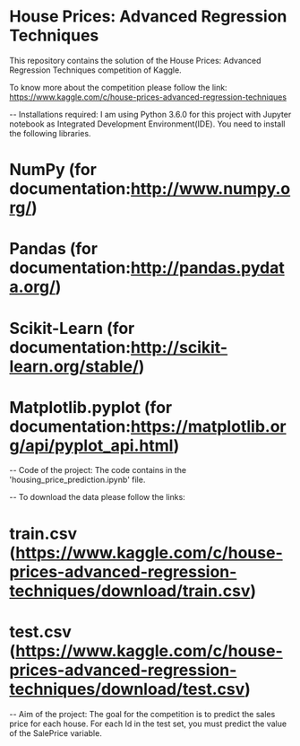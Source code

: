 # House Prices: Advanced Regression Techniques
This repository contains the solution of the House Prices: Advanced Regression Techniques competition of Kaggle.

To know more about the competition please follow the link: https://www.kaggle.com/c/house-prices-advanced-regression-techniques

-- Installations required: I am using Python 3.6.0 for this project with Jupyter notebook as Integrated Development Environment(IDE). You need to install the following libraries.

# NumPy (for documentation:http://www.numpy.org/)
# Pandas (for documentation:http://pandas.pydata.org/)
# Scikit-Learn (for documentation:http://scikit-learn.org/stable/)
# Matplotlib.pyplot (for documentation:https://matplotlib.org/api/pyplot_api.html)

-- Code of the project: The code contains in the 'housing_price_prediction.ipynb' file.

-- To download the data please follow the links:

# train.csv (https://www.kaggle.com/c/house-prices-advanced-regression-techniques/download/train.csv)
# test.csv (https://www.kaggle.com/c/house-prices-advanced-regression-techniques/download/test.csv)

-- Aim of the project: The goal for the competition is to predict the sales price for each house. For each Id in the test set, you must predict the value of the SalePrice variable.
